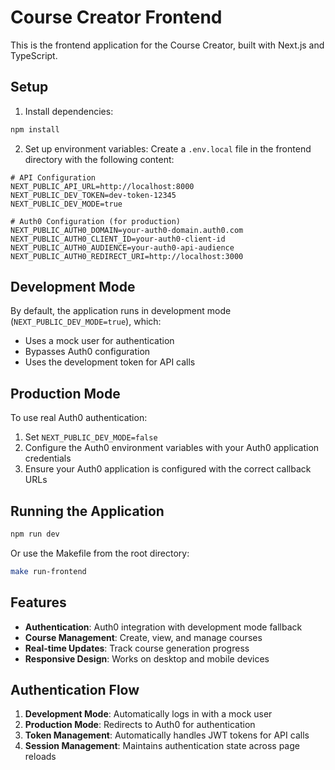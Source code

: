 # Course Creator Frontend

This is the frontend application for the Course Creator, built with Next.js and TypeScript.

## Setup

1. Install dependencies:
```bash
npm install
```

2. Set up environment variables:
Create a `.env.local` file in the frontend directory with the following content:

```env
# API Configuration
NEXT_PUBLIC_API_URL=http://localhost:8000
NEXT_PUBLIC_DEV_TOKEN=dev-token-12345
NEXT_PUBLIC_DEV_MODE=true

# Auth0 Configuration (for production)
NEXT_PUBLIC_AUTH0_DOMAIN=your-auth0-domain.auth0.com
NEXT_PUBLIC_AUTH0_CLIENT_ID=your-auth0-client-id
NEXT_PUBLIC_AUTH0_AUDIENCE=your-auth0-api-audience
NEXT_PUBLIC_AUTH0_REDIRECT_URI=http://localhost:3000
```

## Development Mode

By default, the application runs in development mode (`NEXT_PUBLIC_DEV_MODE=true`), which:
- Uses a mock user for authentication
- Bypasses Auth0 configuration
- Uses the development token for API calls

## Production Mode

To use real Auth0 authentication:

1. Set `NEXT_PUBLIC_DEV_MODE=false`
2. Configure the Auth0 environment variables with your Auth0 application credentials
3. Ensure your Auth0 application is configured with the correct callback URLs

## Running the Application

```bash
npm run dev
```

Or use the Makefile from the root directory:

```bash
make run-frontend
```

## Features

- **Authentication**: Auth0 integration with development mode fallback
- **Course Management**: Create, view, and manage courses
- **Real-time Updates**: Track course generation progress
- **Responsive Design**: Works on desktop and mobile devices

## Authentication Flow

1. **Development Mode**: Automatically logs in with a mock user
2. **Production Mode**: Redirects to Auth0 for authentication
3. **Token Management**: Automatically handles JWT tokens for API calls
4. **Session Management**: Maintains authentication state across page reloads
